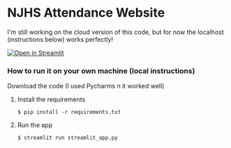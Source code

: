 # NJHS Attendance Website

I'm still working on the cloud version of this code, but for now the localhost (instructions below) works perfectly!

[![Open in Streamlit](https://static.streamlit.io/badges/streamlit_badge_black_white.svg)](https://njhsattendance.streamlit.app/)


### How to run it on your own machine (local instructions)

Download the code (I used Pycharms n it worked well)

1. Install the requirements

   ```
   $ pip install -r requirements.txt
   ```

2. Run the app

   ```
   $ streamlit run streamlit_app.py
   ```
